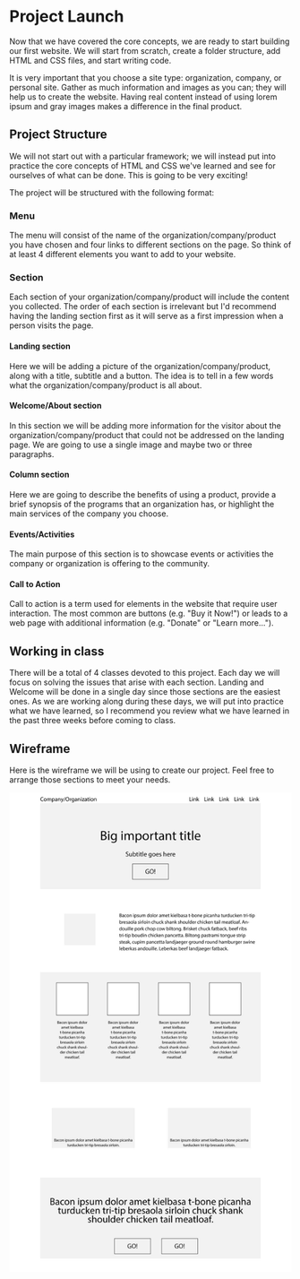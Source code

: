 # Project Launch

Now that we have covered the core concepts, we are ready to start building our first website. We will start from scratch, create a folder structure, add HTML and CSS files, and start writing code.

It is very important that you choose a site type: organization, company, or personal site. Gather as much information and images as you can; they will help us to create the website. Having real content instead of using lorem ipsum and gray images makes a difference in the final product.

## Project Structure

We will not start out with a particular framework; we will instead put into practice the core concepts of HTML and CSS we've learned and see for ourselves of what can be done. This is going to be very exciting!

The project will be structured with the following format:

### Menu

The menu will consist of the name of the organization/company/product you have chosen and four links to different sections on the page. So think of at least 4 different elements you want to add to your website.

### Section

Each section of your organization/company/product will include the content you collected. The order of each section is irrelevant but I'd recommend having the landing section first as it will serve as a first impression when a person visits the page.

#### Landing section

Here we will be adding a picture of the organization/company/product, along with a title, subtitle and a button. The idea is to tell in a few words what the organization/company/product is all about.

#### Welcome/About section

In this section we will be adding more information for the visitor about the organization/company/product that could not be addressed on the landing page. We are going to use a single image and maybe two or three paragraphs.
 
#### Column section

Here we are going to describe the benefits of using a product, provide a brief synopsis of the programs that an organization has, or highlight the main services of the company you choose.

#### Events/Activities

The main purpose of this section is to showcase events or activities the company or organization is offering to the community.

#### Call to Action

Call to action is a term used for elements in the website that require user interaction. The most common are buttons (e.g. "Buy it Now!") or leads to a web page with additional information (e.g. "Donate" or "Learn more...").

## Working in class

There will be a total of 4 classes devoted to this project. Each day we will focus on solving the issues that arise with each section. Landing and Welcome will be done in a single day since those sections are the easiest ones. As we are working along during these days, we will put into practice what we have learned, so I recommend you review what we have learned in the past three weeks before coming to class. 

## Wireframe

Here is the wireframe we will be using to create our project. Feel free to arrange those sections to meet your needs.

![Wireframe](/images/wireframe-final-project.jpg)
